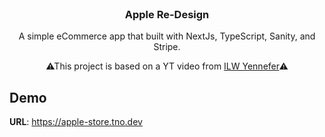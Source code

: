 <br/>
<p align="center">
  <h3 align="center">Apple Re-Design</h3>
  <p align="center">
  A simple eCommerce app that built with NextJs, TypeScript, Sanity, and Stripe.
  </p>
  <p align="center">
  ⚠This project is based on a YT video from <a href="https://youtu.be/DCTuw2P6DCU">ILW Yennefer</a>⚠
  </p>
</p>

## Demo

**URL**: https://apple-store.tno.dev
